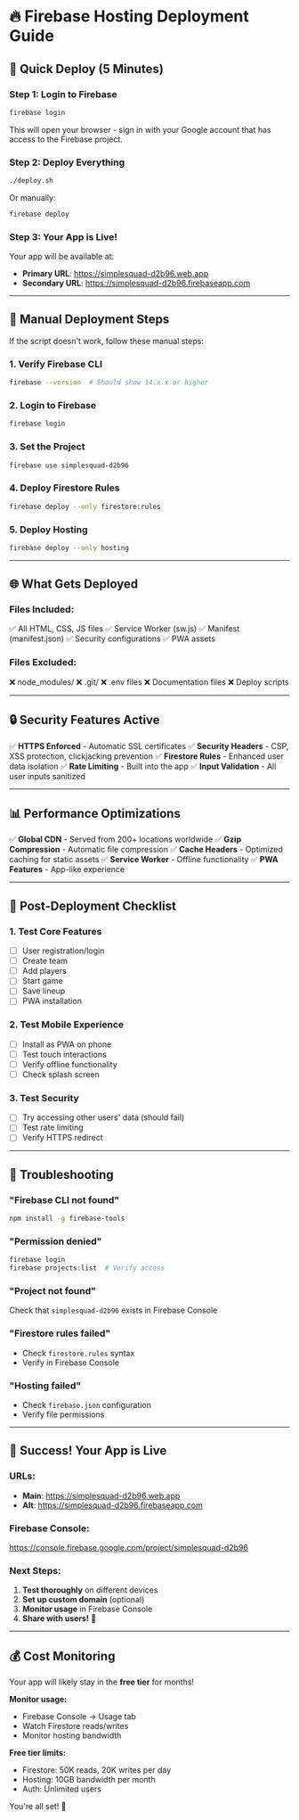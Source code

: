# 🔥 Firebase Hosting Deployment Guide

## 🎯 Quick Deploy (5 Minutes)

### **Step 1: Login to Firebase**
```bash
firebase login
```
This will open your browser - sign in with your Google account that has access to the Firebase project.

### **Step 2: Deploy Everything**
```bash
./deploy.sh
```
Or manually:
```bash
firebase deploy
```

### **Step 3: Your App is Live!**
Your app will be available at:
- **Primary URL**: https://simplesquad-d2b96.web.app
- **Secondary URL**: https://simplesquad-d2b96.firebaseapp.com

---

## 🔧 Manual Deployment Steps

If the script doesn't work, follow these manual steps:

### **1. Verify Firebase CLI**
```bash
firebase --version  # Should show 14.x.x or higher
```

### **2. Login to Firebase**
```bash
firebase login
```

### **3. Set the Project**
```bash
firebase use simplesquad-d2b96
```

### **4. Deploy Firestore Rules**
```bash
firebase deploy --only firestore:rules
```

### **5. Deploy Hosting**
```bash
firebase deploy --only hosting
```

---

## 🌐 What Gets Deployed

### **Files Included:**
✅ All HTML, CSS, JS files
✅ Service Worker (sw.js)
✅ Manifest (manifest.json)
✅ Security configurations
✅ PWA assets

### **Files Excluded:**
❌ node_modules/
❌ .git/
❌ .env files
❌ Documentation files
❌ Deploy scripts

---

## 🔒 Security Features Active

✅ **HTTPS Enforced** - Automatic SSL certificates
✅ **Security Headers** - CSP, XSS protection, clickjacking prevention
✅ **Firestore Rules** - Enhanced user data isolation
✅ **Rate Limiting** - Built into the app
✅ **Input Validation** - All user inputs sanitized

---

## 📊 Performance Optimizations

✅ **Global CDN** - Served from 200+ locations worldwide
✅ **Gzip Compression** - Automatic file compression
✅ **Cache Headers** - Optimized caching for static assets
✅ **Service Worker** - Offline functionality
✅ **PWA Features** - App-like experience

---

## 🎯 Post-Deployment Checklist

### **1. Test Core Features**
- [ ] User registration/login
- [ ] Create team
- [ ] Add players
- [ ] Start game
- [ ] Save lineup
- [ ] PWA installation

### **2. Test Mobile Experience**
- [ ] Install as PWA on phone
- [ ] Test touch interactions
- [ ] Verify offline functionality
- [ ] Check splash screen

### **3. Test Security**
- [ ] Try accessing other users' data (should fail)
- [ ] Test rate limiting
- [ ] Verify HTTPS redirect

---

## 🚨 Troubleshooting

### **"Firebase CLI not found"**
```bash
npm install -g firebase-tools
```

### **"Permission denied"**
```bash
firebase login
firebase projects:list  # Verify access
```

### **"Project not found"**
Check that `simplesquad-d2b96` exists in Firebase Console

### **"Firestore rules failed"**
- Check `firestore.rules` syntax
- Verify in Firebase Console

### **"Hosting failed"**
- Check `firebase.json` configuration
- Verify file permissions

---

## 🎊 Success! Your App is Live

### **URLs:**
- **Main**: https://simplesquad-d2b96.web.app
- **Alt**: https://simplesquad-d2b96.firebaseapp.com

### **Firebase Console:**
https://console.firebase.google.com/project/simplesquad-d2b96

### **Next Steps:**
1. **Test thoroughly** on different devices
2. **Set up custom domain** (optional)
3. **Monitor usage** in Firebase Console
4. **Share with users!** 🎉

---

## 💰 Cost Monitoring

Your app will likely stay in the **free tier** for months!

**Monitor usage:**
- Firebase Console → Usage tab
- Watch Firestore reads/writes
- Monitor hosting bandwidth

**Free tier limits:**
- Firestore: 50K reads, 20K writes per day
- Hosting: 10GB bandwidth per month
- Auth: Unlimited users

You're all set! 🚀